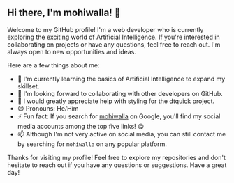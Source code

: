 ## Hi there, I'm mohiwalla! 👋

Welcome to my GitHub profile! I'm a web developer who is currently exploring the exciting world of Artificial Intelligence. If you're interested in collaborating on projects or have any questions, feel free to reach out. I'm always open to new opportunities and ideas.

Here are a few things about me:

- 🌱 I'm currently learning the basics of Artificial Intelligence to expand my skillset.
- 👯 I'm looking forward to collaborating with other developers on GitHub.
- 🤩 I would greatly appreciate help with styling for the [dtquick](https://github.com/mohiwalla/dtquick) project.
- 😄 Pronouns: He/Him
- ⚡ Fun fact: If you search for [mohiwalla](https://google.com/search?q=mohiwalla) on Google, you'll find my social media accounts among the top five links! 😋
- 📫 Although I'm not very active on social media, you can still contact me by searching for `mohiwalla` on any popular platform.

Thanks for visiting my profile! Feel free to explore my repositories and don't hesitate to reach out if you have any questions or suggestions. Have a great day!
